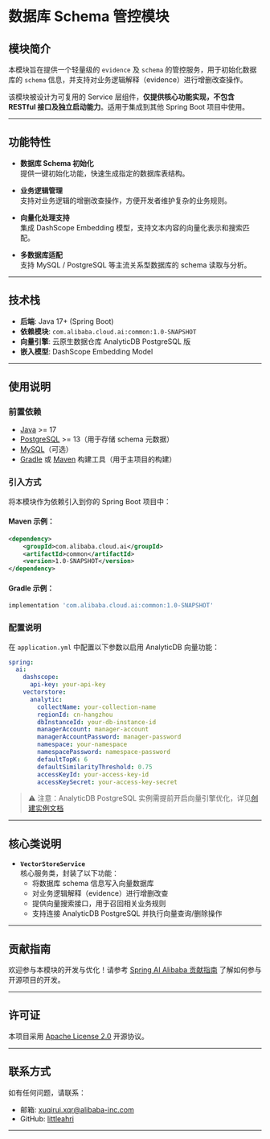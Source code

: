 # 数据库 Schema 管控模块

## 模块简介

本模块旨在提供一个轻量级的 `evidence` 及 `schema` 的管控服务，用于初始化数据库的 `schema` 信息，并支持对业务逻辑解释（evidence）进行增删改查操作。

该模块被设计为可复用的 Service 层组件，**仅提供核心功能实现，不包含 RESTful 接口及独立启动能力**。适用于集成到其他 Spring Boot 项目中使用。

---

## 功能特性

- **数据库 Schema 初始化**  
  提供一键初始化功能，快速生成指定的数据库表结构。

- **业务逻辑管理**  
  支持对业务逻辑的增删改查操作，方便开发者维护复杂的业务规则。

- **向量化处理支持**  
  集成 DashScope Embedding 模型，支持文本内容的向量化表示和搜索匹配。

- **多数据库适配**  
  支持 MySQL / PostgreSQL 等主流关系型数据库的 schema 读取与分析。

---

## 技术栈

- **后端**: Java 17+ (Spring Boot)
- **依赖模块**: `com.alibaba.cloud.ai:common:1.0-SNAPSHOT`
- **向量引擎**: 云原生数据仓库 AnalyticDB PostgreSQL 版
- **嵌入模型**: DashScope Embedding Model

---

## 使用说明

### 前置依赖

- [Java](https://www.oracle.com/java/technologies/javase-jdk17-downloads.html) >= 17
- [PostgreSQL](https://www.postgresql.org/) >= 13（用于存储 schema 元数据）
- [MySQL](https://www.mysql.com/)（可选）
- [Gradle](https://gradle.org/) 或 [Maven](https://maven.apache.org/) 构建工具（用于主项目的构建）

### 引入方式

将本模块作为依赖引入到你的 Spring Boot 项目中：

#### Maven 示例：

```xml
<dependency>
    <groupId>com.alibaba.cloud.ai</groupId>
    <artifactId>common</artifactId>
    <version>1.0-SNAPSHOT</version>
</dependency>
```

#### Gradle 示例：

```groovy
implementation 'com.alibaba.cloud.ai:common:1.0-SNAPSHOT'
```

### 配置说明

在 `application.yml` 中配置以下参数以启用 AnalyticDB 向量功能：

```yaml
spring:
  ai:
    dashscope:
      api-key: your-api-key
    vectorstore:
      analytic:
        collectName: your-collection-name
        regionId: cn-hangzhou
        dbInstanceId: your-db-instance-id
        managerAccount: manager-account
        managerAccountPassword: manager-password
        namespace: your-namespace
        namespacePassword: namespace-password
        defaultTopK: 6
        defaultSimilarityThreshold: 0.75
        accessKeyId: your-access-key-id
        accessKeySecret: your-access-key-secret
```

> ⚠️ 注意：AnalyticDB PostgreSQL 实例需提前开启向量引擎优化，详见[创建实例文档](https://help.aliyun.com/zh/analyticdb/analyticdb-for-postgresql/getting-started/create-an-instance-instances-with-vector-engine-optimization-enabled)

---

## 核心类说明

- **`VectorStoreService`**  
  核心服务类，封装了以下功能：
  - 将数据库 schema 信息写入向量数据库
  - 对业务逻辑解释（evidence）进行增删改查
  - 提供向量搜索接口，用于召回相关业务规则
  - 支持连接 AnalyticDB PostgreSQL 并执行向量查询/删除操作

---

## 贡献指南

欢迎参与本模块的开发与优化！请参考 [Spring AI Alibaba 贡献指南](https://github.com/alibaba/spring-ai-alibaba/blob/main/CONTRIBUTING.md) 了解如何参与开源项目的开发。

---

## 许可证

本项目采用 [Apache License 2.0](https://www.apache.org/licenses/LICENSE-2.0) 开源协议。

---

## 联系方式

如有任何问题，请联系：

- 邮箱: xuqirui.xqr@alibaba-inc.com
- GitHub: [littleahri](https://github.com/littleahri)

---
